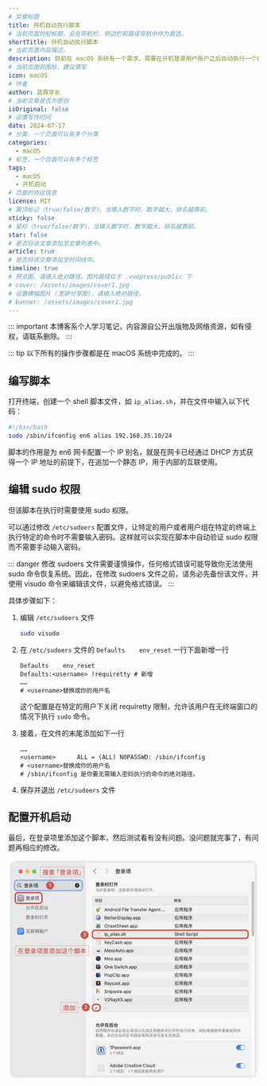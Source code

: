 ```yaml
---
# 文章标题
title: 开机自动执行脚本
# 当前页面的短标题，会在导航栏、侧边栏和路径导航中作为首选。
shortTitle: 开机自动执行脚本
# 当前页面内容描述。
description: 目前在 macOS 系统有一个需求，需要在开机登录用户账户之后自动执行一个命令脚本，通常所执行的脚本有些命令是需要用户权限验证的，需要做到无需用户手动输入密码验证，直接运行，这里以一个给网卡自动配置多IP的脚本为例。
# 当前页面的图标，建议填写
icon: macOS
# 作者
author: 昌霖学长
# 当前文章是否为原创
isOriginal: false
# 设置写作时间
date: 2024-07-17
# 分类，一个页面可以有多个分类
categories: 
  - macOS
# 标签，一个页面可以有多个标签
tags: 
  - macOS
  - 开机启动
# 页面的协议信息
license: MIT 
# 置顶标记（true/false/数字），当填入数字时，数字越大，排名越靠前。
sticky: false
# 星标（true/false/数字），当填入数字时，数字越大，排名越靠前。
star: false
# 是否将该文章添加至文章列表中。
article: true
# 是否将该文章添加至时间线中。
timeline: true
# 预览图。请填入绝对路径。图片路径位于 .vuepress/public 下
# cover: /assets/images/cover1.jpg
# 设置横幅图片 (宽屏分享图)，请填入绝对路径。
# banner: /assets/images/cover1.jpg
---
```


::: important
本博客系个人学习笔记，内容源自公开出版物及网络资源，如有侵权，请联系删除。
:::

::: tip
以下所有的操作步骤都是在 macOS 系统中完成的。
:::

## 编写脚本

打开终端，创建一个 shell 脚本文件，如 `ip_alias.sh`，并在文件中输入以下代码：

```zsh
#!/bin/bash
sudo /sbin/ifconfig en6 alias 192.168.35.10/24
```

脚本的作用是为 en6 网卡配置一个 IP 别名，就是在网卡已经通过 DHCP 方式获得一个 IP 地址的前提下，在追加一个静态 IP，用于内部的互联使用。

## 编辑 sudo 权限

但该脚本在执行时需要使用 sudo 权限。

可以通过修改 `/etc/sudoers` 配置文件，让特定的用户或者用户组在特定的终端上执行特定的命令时不需要输入密码。这样就可以实现在脚本中自动验证 sudo 权限而不需要手动输入密码。

::: danger
修改 sudoers 文件需要谨慎操作，任何格式错误可能导致你无法使用 sudo 命令恢复系统。因此，在修改 sudoers 文件之前，请务必先备份该文件，并使用 visudo 命令来编辑该文件，以避免格式错误。
:::

具体步骤如下：

1. 编辑 `/etc/sudoers` 文件

    ```zsh
    sudo visudo
    ```

2. 在 `/etc/sudoers` 文件的 `Defaults    env_reset` 一行下面新增一行

    ```ssh-config title="/etc/sudoers"
    Defaults    env_reset
    Defaults:<username> !requiretty # 新增
    ……
    # <username>替换成你的用户名
    ```

    这个配置是在特定的用户下关闭 requiretty 限制，允许该用户在无终端窗口的情况下执行 `sudo` 命令。

3. 接着，在文件的末尾添加如下一行

    ```ssh-config title="/etc/sudoers"
    ……
    <username>      ALL = (ALL) NOPASSWD: /sbin/ifconfig
    # <username>替换成你的用户名
    # /sbin/ifconfig 是你要无需输入密码执行的命令的绝对路径。
    ```

4. 保存并退出 `/etc/sudoers` 文件

## 配置开机启动

最后，在登录项里添加这个脚本，然后测试看有没有问题。没问题就完事了，有问题再相应的修改。

![将脚本添加到开机启动](/assets/postsimages/2024-07-17-开机自动执行脚本/01-将脚本添加到开机启动.png)
